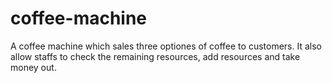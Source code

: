 # coffee-machine
 A coffee machine which sales three optiones of coffee to customers. It also allow staffs to check the remaining resources, add resources and take money out.
